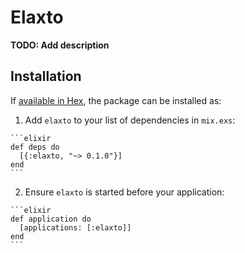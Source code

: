 # Elaxto

**TODO: Add description**

## Installation

If [available in Hex](https://hex.pm/docs/publish), the package can be installed as:

  1. Add `elaxto` to your list of dependencies in `mix.exs`:

    ```elixir
    def deps do
      [{:elaxto, "~> 0.1.0"}]
    end
    ```

  2. Ensure `elaxto` is started before your application:

    ```elixir
    def application do
      [applications: [:elaxto]]
    end
    ```

